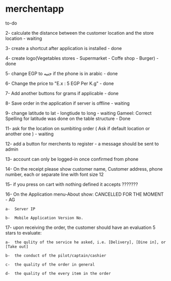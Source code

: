 # merchentapp

to-do

2- calculate the distance between the customer location and the store location - waiting

3- create a shortcut after application is installed - done

4- create logo(Vegetables stores - Supermarket - Coffe shop - Burger) - done

5- change EGP to جنيه if the phone is in arabic - done

6- Change the price to "E.x : 5 EGP Per K.g" - done

7- Add another buttons for grams if applicable - done

8- Save order in the application if server is offline - waiting

9- change latitude to lat - longtiude to long - waiting
  Gameel: Correct Spelling for latitude was done on the table structure - Done

11- ask for the location on sumbiting order ( Ask if default location or another one ) - waiting

12- add a button for merchents to register - a message should be sent to admin

13- account can only be logged-in once confirmed from phone

14- On the receipt please show customer name, Customer address, phone number, each or separate line with font size 12

15- if you press on cart with nothing defined it accepts ???????

16- On the Application menu-About show:  CANCELLED FOR THE MOMENT - AG

    a-  Server IP
    
    b-  Mobile Application Version No.


17- upon receiving the order, the customer should have an evaluation 5 stars to evaluate:

    a-  the qulity of the service he asked, i.e. [Delivery], [Dine in], or [Take out]
    
    b-  the conduct of the pilot/captain/cashier
    
    c-  the quality of the order in general
    
    d-  the quality of the every item in the order
    
